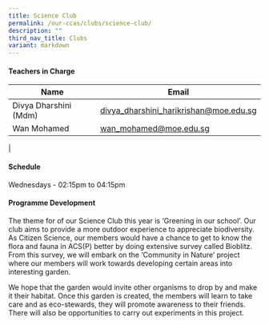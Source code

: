 ```yaml
---
title: Science Club
permalink: /our-ccas/clubs/science-club/
description: ""
third_nav_title: Clubs
variant: markdown
---
```

#### **Teachers in Charge**

 | Name | Email |
 | -------- | -------- |
|	Divya Dharshini (Mdm)	|[divya_dharshini_harikrishan@moe.edu.sg](mailto:divya_dharshini_harikrishan@moe.edu.sg)|
|	Wan Mohamed	|[wan_mohamed@moe.edu.sg](mailto:wan_mohamed@moe.edu.sg)|	
|

#### **Schedule**

Wednesdays - 02:15pm to 04:15pm

#### **Programme Development**

The theme for of our Science Club this year is ‘Greening in our school’. Our club aims to provide a more outdoor experience to appreciate biodiversity. As Citizen Science, our members would have a chance to get to know the flora and fauna in ACS(P) better by doing extensive survey called Bioblitz. From this survey, we will embark on the ‘Community in Nature’ project where our members will work towards developing certain areas into interesting garden.

We hope that the garden would invite other organisms to drop by and make it their habitat. Once this garden is created, the members will learn to take care and as eco-stewards, they will promote awareness to their friends. There will also be opportunities to carry out experiments in this project.